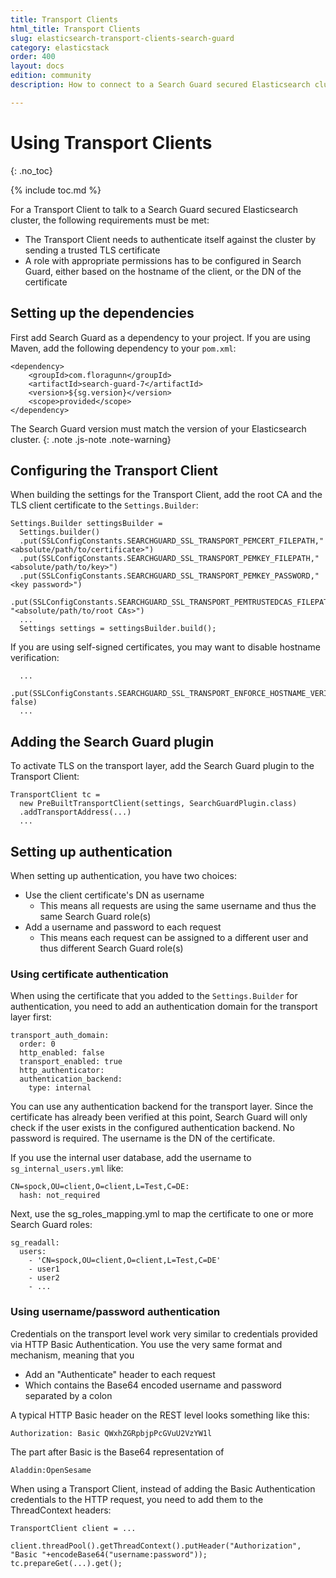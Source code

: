 ```yaml
---
title: Transport Clients
html_title: Transport Clients
slug: elasticsearch-transport-clients-search-guard
category: elasticstack
order: 400
layout: docs
edition: community
description: How to connect to a Search Guard secured Elasticsearch cluster using a Transport Client.

---
```

<!---
Copyright 2019 floragunn GmbH
-->

# Using Transport Clients
{: .no_toc}

{% include toc.md %}

For a Transport Client to talk to a Search Guard secured Elasticsearch cluster, the following requirements must be met:

* The Transport Client needs to authenticate itself against the cluster by sending a trusted TLS certificate
* A role with appropriate permissions has to be configured in Search Guard, either based on the hostname of the client, or the DN of the certificate

## Setting up the dependencies

First add Search Guard as a dependency to your project. If you are using Maven, add the following dependency to your `pom.xml`: 

```
<dependency>
    <groupId>com.floragunn</groupId>
    <artifactId>search-guard-7</artifactId>
    <version>${sg.version}</version>
    <scope>provided</scope>
</dependency>
```     

The Search Guard version must match the version of your Elasticsearch cluster. 
{: .note .js-note .note-warning}
    
## Configuring the Transport Client

When building the settings for the Transport Client, add the root CA and the TLS client certificate to the `Settings.Builder`:

```
Settings.Builder settingsBuilder = 
  Settings.builder()
  .put(SSLConfigConstants.SEARCHGUARD_SSL_TRANSPORT_PEMCERT_FILEPATH,"<absolute/path/to/certificate>")
  .put(SSLConfigConstants.SEARCHGUARD_SSL_TRANSPORT_PEMKEY_FILEPATH,"<absolute/path/to/key>")
  .put(SSLConfigConstants.SEARCHGUARD_SSL_TRANSPORT_PEMKEY_PASSWORD,"<key password>")
  .put(SSLConfigConstants.SEARCHGUARD_SSL_TRANSPORT_PEMTRUSTEDCAS_FILEPATH, "<absolute/path/to/root CAs>")
  ...
  Settings settings = settingsBuilder.build();
```     

If you are using self-signed certificates, you may want to disable hostname verification:

```
  ...
  .put(SSLConfigConstants.SEARCHGUARD_SSL_TRANSPORT_ENFORCE_HOSTNAME_VERIFICATION, false)
  ...

```     

## Adding the Search Guard plugin

To activate TLS on the transport layer, add the Search Guard plugin to the Transport Client:

```
TransportClient tc = 
  new PreBuiltTransportClient(settings, SearchGuardPlugin.class)
  .addTransportAddress(...)
  ...
```  

## Setting up authentication

When setting up authentication, you have two choices:

* Use the client certificate's DN as username
  * This means all requests are using the same username and thus the same Search Guard role(s)
* Add a username and password to each request
  * This means each request can be assigned to a different user and thus different Search Guard role(s)

  
### Using certificate authentication

When using the certificate that you added to the `Settings.Builder` for authentication, you need to add an authentication domain for the transport layer first:

```
transport_auth_domain:
  order: 0
  http_enabled: false
  transport_enabled: true  
  http_authenticator:
  authentication_backend:
    type: internal     
```  

You can use any authentication backend for the transport layer. Since the certificate has already been verified at this point, Search Guard will only check if the user exists in the configured authentication backend. No password is required. The username is the DN of the certificate.

If you use the internal user database, add the username to `sg_internal_users.yml` like:

```
CN=spock,OU=client,O=client,L=Test,C=DE:
  hash: not_required
``` 

Next, use the sg_roles_mapping.yml to map the certificate to one or more Search Guard roles:

```
sg_readall:
  users:
    - 'CN=spock,OU=client,O=client,L=Test,C=DE'
    - user1
    - user2
    - ...
```

### Using username/password authentication

Credentials on the transport level work very similar to credentials provided via HTTP Basic Authentication. You use the very same format and mechanism, meaning that you

* Add an "Authenticate" header to each request
* Which contains the Base64 encoded username and password separated by a colon

A typical HTTP Basic header on the REST level looks something like this:

```
Authorization: Basic QWxhZGRpbjpPcGVuU2VzYW1l
```

The part after Basic is the Base64 representation of

```
Aladdin:OpenSesame
```

When using a Transport Client, instead of adding the Basic Authentication credentials to the HTTP request, you need to add them to the ThreadContext headers:

```
TransportClient client = ...

client.threadPool().getThreadContext().putHeader("Authorization", "Basic "+encodeBase64("username:password"));
tc.prepareGet(...).get();
```